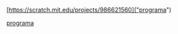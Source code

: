 [https://scratch.mit.edu/projects/986621560]("programa")

[programa](https://scratch.mit.edu/projects/986621560)
